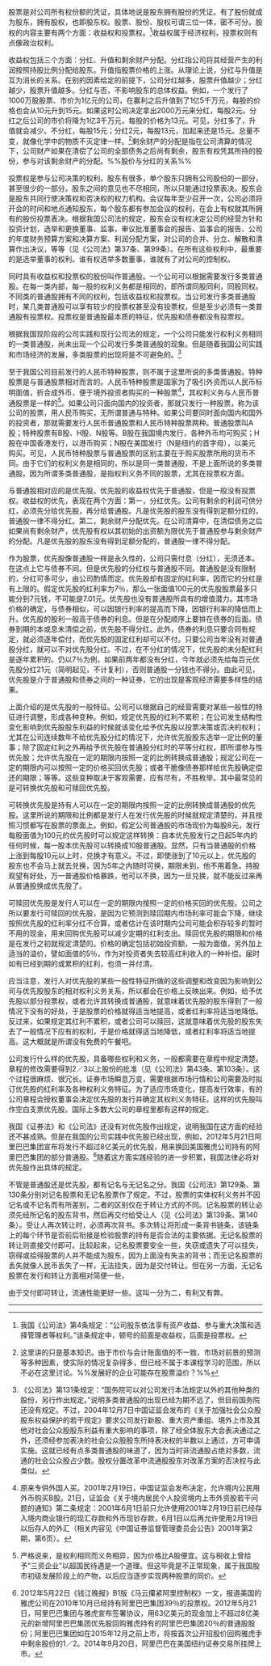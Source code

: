 股票是对公司所有权份额的凭证，具体地说是股东拥有股份的凭证。有了股份就成为股东，拥有股权，也即股东权。股票、股份、股权可谓三位一体，密不可分。股权的内容主要有两个方面：收益权和投票权。[^1]收益权属于经济权利，投票权则有点像政治权利。

[^1]:我国《公司法》第4条规定：“公司股东依法享有资产收益、参与重大决策和选择管理者等权利。”该条规定中，顿号的前面是收益权，后面是投票权。

收益权包括三个方面：分红、升值和剩余财产分配。分红指公司将其经营产生的利润按照持股比例分配给股东。升值指股票价格的上涨。从理论上说，分红与升值是互为消长的关系。在别的因素给定的前提下，公司分红越多，股票升值越少；分红越少，股票升值越多。分红与否，不影响股东的总体权益。例如，一个发行了1000万股股票、市价为1亿元的公司，在赢利之后升值到了1亿5千万元，每股的价格也会从10元升到15元。如果这时公司决定拿出2000万元来分红，每股2元。分红之后公司的市价将降为1亿3千万元，每股的价格为13元。可见，分红多了，升值就会减少。不分红，每股15元；分红2元，每股13元，加起来还是15元。总量不变，就像化学中的物质不灭定律一样。[^2]剩余财产的分配是指在公司清算的情况下，公司财产如果在清偿了公司的全部债务之后尚有剩余，股东有权凭其所持的股份，参与对该剩余财产的分配。%%股价与分红的关系%%

[^2]:这里讲的只是基本知识。由于市价与会计账面值的不一致、市场对前景的预测等多种因素，使实际的情况复杂得多，但已经不属于本课程学习的范围，所以不必在这里讨论。%%发展好的企业可能存在股票溢价？%%

投票权是参与公司决策的权利。股东有很多，单个股东只拥有公司股份的一部分，甚至很少的一部分。股东之间的意见也不尽相同，所以只能通过投票表决。股东会是股东共同行使决策权和否决权的权力机构。会议每年至少召开一次，公司必须将开会的时间和地点通知股东，每个股东都有参加会议的权利，在会上有权就其所拥有的股份投票表决。根据我国公司法的规定，股东会议有权决定公司的经营方针和投资计划，选举和更换董事、监事，审议批准董事会的报告、监事会的报告、公司的年度财务预算方案和决算方案、利润分配方案，对公司的合并、分立、解散和清算作出决议，等等（见《公司法》第37条、第99条）。在所有这些权利中，最重要的是选举董事的权利。谁有权选举多数董事，谁就有了对公司的控制权。

同时具有收益权和投票权的股份叫作普通股。一个公司可以根据需要发行多类普通股。在每一类内部，每一股的权利义务都是相同的，即所谓同股同利，同股同权。不同类的普通股拥有不同的权利，包括收益权和投票权。当公司发行多类普通股时，某几类普通股可以享有较少的投票权甚至没有投票权，但是至少必须有一类普通股有投票权。投票权是普通股最本质的特征，优先股和债券都没有投票权。

根据我国现阶段的公司实践和现行公司法的规定，一个公司只能发行权利义务相同的一类普通股，尚未出现一个公司发行多类普通股的现象。但是随着我国公司实践和市场经济的发展，多类股票的出现将是不可避免的。[^3]

[^3]:《公司法》第131条规定：“国务院可以对公司发行本法规定以外的其他种类的股份，另行作出规定。”说明多类普通股的出现已经为期不远了，但目前国务院还没有规定。不过，2004年12月7日中国证监会发布的《关于加强社会公众股股东权益保护的若干规定》要求公司发行新股、重大资产重组、境外上市及其他对社会公众股股东利益有重大影响的事项，除了经全体股东大会表决通过之外，还须经参加表决的社会公众股股东所持表决权的半数以上通过，方可申请实施。这就已经有点多类普通股的味道了，因为当时非流通股占绝对多数，流通的社会公众股占少数。股权分置改革中流通股股东对改革方案的否决权与此类似。

至于我国公司目前发行的人民币特种股票，则不属于这里所说的多类普通股。特种股票是与普通股票相对而言的。人民币特种股票是国家为了吸引外资而以人民币标明面值，折合成外币，便于境外投资者购买的一种股票[^4]，其权利义务与人民币普通股票是一样的[^5]。如果公司只面向国内的投资者，那就只发行一种股票，称为该公司的股票，用人民币购买，无所谓普通与特种。如果公司要同时面向国内和国外的投资者，那就需要发行人民币普通股票和人民币特种股票两种。普通股票叫A股；特种股票有B股、H股、N股等。B股在我国境内发行，各种外币均可购买；H股在中国香港发行，以港币购买；N股在美国发行（N是纽约的首字母），以美元购买。可见，人民币特种股票与普通股票的区别主要在于购买股票所用的货币不同。由于它们的权利义务是相同的，所以是同一类普通股，不是上面所说的多类普通股。因为所谓多类普通股，是指权利义务不同的股票，尤其在投票权方面。

[^4]:原来专供外国人买。2001年2月19日，中国证监会发布决定，允许境内公民用外币购买B股。21日，证监会《关于境内居民个人投资境内上市外资股若干问题的通知》第二条规定：2001年6月1日前只允许使用2001年2月19日前已经存入境内商业银行的现汇存款和外币现钞存款，6月1日以后再允许使用2月19日以后存人的外汇（相关内容见《中国证券监督管理委员会公告》2001年第2期，第6页）。
[^5]:严格说来，是权利相同而义务相异，因为价格比A股便宜。这与税收上曾给予“三资企业”以超国民待遇是一个道理。但这毕竟是不正常现象，属于我国股市初级发展阶段上的产物，以后应当逐步实现两种股票的同价。

与普通股相对应的是优先股。优先股的收益权优先于普通股，但是一般没有投票权。收益权的优先，表现在两个方面：第一，分红优先。公司有剩余的利润可供分红，必须先分给优先股，再分给普通股。凡是优先股的股东没有得到足额分红的，普通股一律不得分红。第二，剩余财产分配优先。在公司清算中，在清偿债务之后如果尚有剩余财产，优先股有权以其初始的出资额为限优先于普通股参与剩余财产的分配。凡是优先股的股东没有得到足额分配的，普通股一律不得分配。

作为股票，优先股像普通股一样是永久性的，公司只需付息（分红），无须还本。在这点上它与债券不同。但是优先股的分红权与普通股不同。普通股是没有限制的，分红可多可少，由公司酌情而定。优先股却有固定的红利率，因而它的分红是有上限的。假定优先股的红利率为7％，那么一张面值100元的优先股股票最多只能分到7元钱，不可能是7.01元。优先股也没有普通股所具有的增值潜力。其市场价格的确定，与债券相似，可以因银行利率的提高而下降，因银行利率的降低而上升。优先股的股利一般高于债券的利息。但是在分配顺序上要排在债券的后面。债券到期的本或息未清偿之前，优先股不得分红。此外，债券的利息只要合同有规定，就必须逐年偿付，而优先股的固定红利却可以不付。只要公司当年没有对普通股分红，就可以不对优先股分红。不过，在不分红的情况下，优先股的未分配红利是逐年累积的。仍以7％为例，如果前两年都没有分红，今年就必须先给每百元优先股分红21元（简明起见，不计复利），否则普通股一分钱也不得分。由此可见，优先股是介于普通股和债券之间的一种证券，它的出现是客观经济需要多样性的结果。

上面介绍的是优先股的一般特征。公司可以根据自己的经营需要对某些一般性的特征进行调整，形成各种变种。例如，规定优先股的红利不累积；在公司发生结构性变化影响到优先股股东利益的时候就该变化给予优先股以投票决策或否决的权利；尤其在公司连续数年不给优先股分红的情况下，允许优先股股东选举一定比例的董事；除了固定红利之外再给予优先股在普通股分红时的平等分红权，即所谓参与性优先股；允许优先股在一定的期限内按照一定的比例转换成普通股；规定公司在一定的期限内可以按照一定的价格买回优先股；或者干脆像债券那样给优先股确定偿还的期限；等等。这些变种取决于客观需要，应有尽有，不胜枚举。其中最常见的是可转换优先股和可赎回优先股。

可转换优先股是持有人可以在一定的期限内按照一定的比例转换成普通股的优先股。这里所说的期限和比例都是发行人在发行优先股的时候就规定清楚的，并且按照习惯都写在股票的票面上。例如，假定公司普通股的市场现价为每股8元，发行每股面值为100元的优先股时可以规定这样转换：自本优先股发行之日起5年内的任何时候，每一股本优先股可以转换成10股普通股。显然，只有当普通股的价格上涨到每股10元以上时，兑换才有意义。不过，即使涨到了10元以上，优先股的股东也不会马上就去兑换，因为5年之内随时可换，期限未到，他不用着急。持股观望有好处，万一普通股价格暴跌，他可以不换，因为一旦兑换，就不能反过来再从普通股换成优先股了。

可赎回优先股是发行人可以在一定的期限内按照一定的价格买回的优先股。公司之所以要发行可赎回的优先股，是因为它预测到赎回期内市场利率可能会下降，继续按照优先股的红利率分红不合算，或者估计在该时期内公司可能会积存较多的暂时不用的现金，用来回购优先股可以减少定期的红利支出。赎回优先股的期限和价格是在发行之初就规定清楚的。价格的确定包括初始投资额，一般为面值，另外加上适当的溢价，譬如面值的5％，作为对投资者失去较高红利收入的一种补偿。届时如有已经到期的或累积的红利，也须一并付清。

应当注意，发行人对优先股的某些一般性特征所做的这些调整和改变因为影响到公司与优先股股东的相对权利义务关系，所以都会在价格上反映出来。例如，给予优先股以部分投票权，或者允许其转换成普通股，就意味着优先股的股东得到了一般情况下没有的好处，于是股票的价格就得适当地提高，或者红利率将适当地降低。反过来，如果规定其红利不累积，或者公司可以赎回，这就意味着优先股的股东失去了一般情况下应有的权利，于是价格就得适当地降低，或者红利率将适当地提高。这大概就是所谓没有免费的午餐吧。

公司发行什么样的优先股，具备哪些权利和义务，一般都需要在章程中规定清楚。章程的修改需要得到2／3以上股份的批准（见《公司法》第43条、第103条）。这个过程很麻烦、很冗长。证券市场瞬息万变，需要根据市场行情和公司需要及时拟订优先股的红利率及各种权利义务特征。为了适应市场变化，提高发行效率，有的公司章程会授权董事会决定优先股的发行并确定其权利义务特征。这样的优先股叫作空白支票优先股。国际上多数大公司的章程里都有这样的规定。

我国《证券法》和《公司法》还没有对优先股作出规定，说明我国在这方面的经验还不甚成熟。但是在我国的公司实践中优先股已经出现，例如，2012年5月21日阿里巴巴集团宣布将发行不超过8亿美元的优先股，用来换回美国雅虎公司持有的阿里巴巴集团的部分普通股。[^6]随着这方面实践经验的进一步积累，我国法律必将对优先股作出具体的规定。

[^6]:2012年5月22日《钱江晚报》B1版《马云攥紧阿里控制权》一文，报道美国的雅虎公司在2010年10月已经持有阿里巴巴集团39％的投票权。2012年5月21日，阿里巴巴集团与雅虎宣布签署协议，用63亿美元的现金加上不超过8亿美元的新增阿里巴巴集团优先股回购雅虎持有的阿里巴巴集团20％的普通股股份；阿里巴巴集团如在2015年12月之前上市，将按首次公开招股价回购雅虎手中剩余股份的1／2。2014年9月20日，阿里巴巴在美国纽约证券交易所挂牌上市。

不管是普通股还是优先股，都有记名与无记名之分。我国《公司法》第129条、第130条分别对记名股票和无记名股票作了规定。不过，股票的实体权利义务并不因记名或不记名而有所差别，二者的区别仅在于转让方式的不同。记名股票的转让必须先经所记名的股东背书，然后再交付给受让人（见《公司法》第139条、第140条）。受让人再次转让时，必须再次背书。多次转让将形成一条背书链条，该链条上的每个环节是否前后衔接是检验股票的持有是否合法的主要依据。无记名股票的转让则直接交付即可。比较起来，记名股票要安全一些，失窃或遗失了可以挂失，窃得或拾得股票的人并不能成为股东，因为上面没有失主的背书；而无记名股票的丢失就像人民币丢失了一样，无法挂失，因为是交付转让。但在另一方面，无记名股票在发行和转让方面相对简便一些，

由于交付即可转让，流通性能更好一些。这叫一分为二，有利又有弊。
___